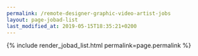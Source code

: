 ```yaml
---
permalink: /remote-designer-graphic-video-artist-jobs
layout: page-jobad-list
last_modified_at: 2019-05-15T18:35:21+0200
---
```

{% include render_jobad_list.html permalink=page.permalink %}
